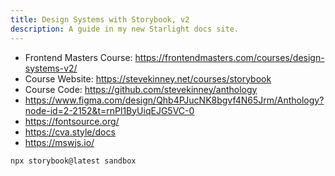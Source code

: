 ```yaml
---
title: Design Systems with Storybook, v2
description: A guide in my new Starlight docs site.
---
```


* Frontend Masters Course: <https://frontendmasters.com/courses/design-systems-v2/>
* Course Website: <https://stevekinney.net/courses/storybook>
* Course Code: <https://github.com/stevekinney/anthology>
* <https://www.figma.com/design/Qhb4PJucNK8bgvf4N65Jrm/Anthology?node-id=2-2152&t=rnPl1ByUiqEJG5VC-0>
* <https://fontsource.org/>
* <https://cva.style/docs>
* <https://mswjs.io/>

```bash
npx storybook@latest sandbox
```